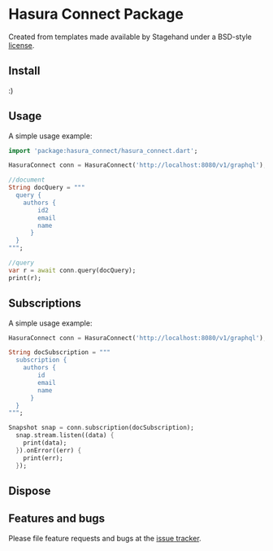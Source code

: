 # Hasura Connect Package

Created from templates made available by Stagehand under a BSD-style
[license](https://github.com/dart-lang/stagehand/blob/master/LICENSE).

## Install

:)


## Usage

A simple usage example:

```dart
import 'package:hasura_connect/hasura_connect.dart';

HasuraConnect conn = HasuraConnect('http://localhost:8080/v1/graphql');

//document
String docQuery = """
  query {
    authors {
        id2
        email
        name
      }
  }
""";

//query
var r = await conn.query(docQuery);
print(r);


```

## Subscriptions

A simple usage example:

```dart
HasuraConnect conn = HasuraConnect('http://localhost:8080/v1/graphql');

String docSubscription = """
  subscription {
    authors {
        id
        email
        name
      }
  }
""";

Snapshot snap = conn.subscription(docSubscription);
  snap.stream.listen((data) {
    print(data);
  }).onError((err) {
    print(err);
  });

```

## Dispose

## Features and bugs

Please file feature requests and bugs at the [issue tracker][tracker].

[tracker]: http://example.com/issues/replaceme
